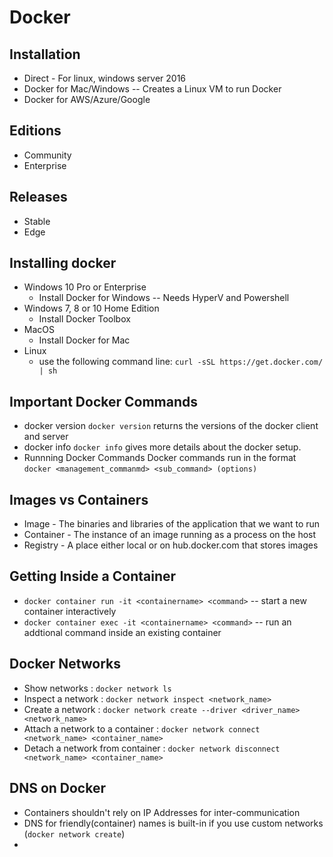 # Docker

## Installation
* Direct - For linux, windows server 2016
* Docker for Mac/Windows -- Creates a Linux VM to run Docker
* Docker for AWS/Azure/Google

## Editions
* Community
* Enterprise

## Releases
* Stable 
* Edge

## Installing docker
* Windows 10 Pro or Enterprise
  * Install Docker for Windows -- Needs HyperV and Powershell
* Windows 7, 8 or 10 Home Edition
  * Install Docker Toolbox
* MacOS
  * Install Docker for Mac
* Linux
  * use the following command line:
    `curl -sSL https://get.docker.com/ | sh`
    
## Important Docker Commands
* docker version
  `docker version`
  returns the versions of the docker client and server
* docker info
  `docker info`
  gives more details about the docker setup.
* Runnning Docker Commands
  Docker commands run in the format
  `docker <management_commanmd> <sub_command> (options)`
  
## Images vs Containers
* Image - The binaries and libraries of the application that we want to run
* Container - The instance of an image running as a process on the host
* Registry - A place either local or on hub.docker.com that stores images
 
## Getting Inside a Container
* `docker container run -it <containername> <command>` -- start a new container interactively
* `docker container exec -it <containername> <command>` -- run an addtional command inside an existing container

## Docker Networks
* Show networks : `docker network ls`
* Inspect a network : `docker network inspect <network_name>`
* Create a network : `docker network create --driver <driver_name> <network_name>`
* Attach a network to a container : `docker network connect <network_name> <container_name>`
* Detach a network from container : `docker network disconnect <network_name> <container_name>`
 
## DNS on Docker
* Containers shouldn't rely on IP Addresses for inter-communication
* DNS for friendly(container) names is built-in if you use custom networks (`docker network create`)
* 
